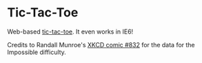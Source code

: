 # Tic-Tac-Toe
Web-based [tic-tac-toe](https://en.wikipedia.org/wiki/Tic-tac-toe). It even works in IE6!

Credits to Randall Munroe's [XKCD comic #832](https://www.xkcd.com/832/) for the data for the Impossible difficulty.
